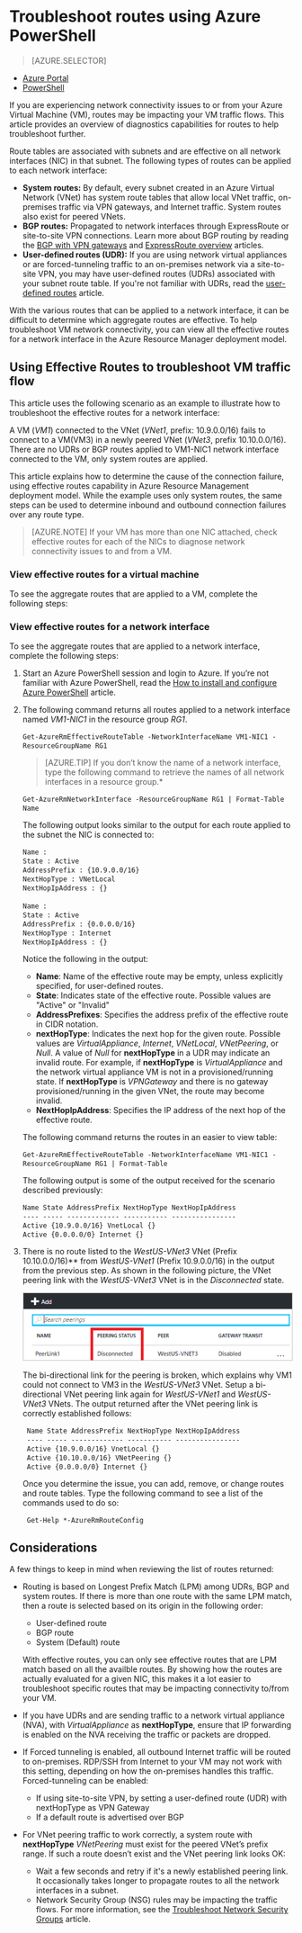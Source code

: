 <properties 
   pageTitle="Troubleshoot routes - PowerShell | Microsoft Azure"
   description="Learn how to troubleshoot routes in the Azure Resource Manager deployment model using Azure PowerShell."
   services="virtual-network"
   documentationCenter="na"
   authors="AnithaAdusumilli"
   manager="narayan"
   editor=""
   tags="azure-resource-manager"
/>
<tags 
   ms.service="virtual-network"
   ms.devlang="na"
   ms.topic="article"
   ms.tgt_pltfrm="na"
   ms.workload="infrastructure-services"
   ms.date="09/23/2016"
   ms.author="anithaa" />

# Troubleshoot routes using Azure PowerShell

> [AZURE.SELECTOR]
- [Azure Portal](virtual-network-routes-troubleshoot-portal.md)
- [PowerShell](virtual-network-routes-troubleshoot-powershell.md)

If you are experiencing network connectivity issues to or from your Azure Virtual Machine (VM), routes may be impacting your VM traffic flows. This article provides an overview of diagnostics capabilities for routes to help troubleshoot further.

Route tables are associated with subnets and are effective on all network interfaces (NIC) in that subnet. The following types of routes can be applied to each network interface:

- **System routes:** By default, every subnet created in an Azure Virtual Network (VNet) has system route tables that allow local VNet traffic, on-premises traffic via VPN gateways, and Internet traffic. System routes also exist for peered VNets.
- **BGP routes:** Propagated to network interfaces through ExpressRoute or site-to-site VPN connections. Learn more about BGP routing by reading the [BGP with VPN gateways](../vpn-gateway/vpn-gateway-bgp-overview.md) and [ExpressRoute overview](../expressroute/expressroute-introduction.md) articles.
- **User-defined routes (UDR):** If you are using network virtual appliances or are forced-tunneling traffic to an on-premises network via a site-to-site VPN, you may have user-defined routes (UDRs) associated with your subnet route table. If you're not familiar with UDRs, read the [user-defined routes](virtual-networks-udr-overview.md#user-defined-routes) article.

With the various routes that can be applied to a network interface, it can be difficult to determine which aggregate routes are effective. To help troubleshoot VM network connectivity, you can view all the effective routes for a network interface in the Azure Resource Manager deployment model.

## Using Effective Routes to troubleshoot VM traffic flow

This article uses the following scenario as an example to illustrate how to troubleshoot the effective routes for a network interface:

A VM (*VM1*) connected to the VNet (*VNet1*, prefix: 10.9.0.0/16) fails to connect to a VM(VM3) in a newly peered VNet (*VNet3*, prefix 10.10.0.0/16). There are no UDRs or BGP routes applied to VM1-NIC1 network interface connected to the VM, only system routes are applied.

This article explains how to determine the cause of the connection failure, using effective routes capability in Azure Resource Management deployment model.
While the example uses only system routes, the same steps can be used to determine inbound and outbound connection failures over any route type.

>[AZURE.NOTE] If your VM has more than one NIC attached, check effective routes for each of the NICs to diagnose network connectivity issues to and from a VM.

### View effective routes for a virtual machine

To see the aggregate routes that are applied to a VM, complete the following steps:

### View effective routes for a network interface

To see the aggregate routes that are applied to a network interface, complete the following steps:

1.  Start an Azure PowerShell session and login to Azure. If you’re not familiar with Azure PowerShell, read the [How to install and configure Azure PowerShell](../powershell-install-configure.md) article.

2.  The following command returns all routes applied to a network interface named *VM1-NIC1* in the resource group *RG1*.

		Get-AzureRmEffectiveRouteTable -NetworkInterfaceName VM1-NIC1 -ResourceGroupName RG1

	>[AZURE.TIP] If you don’t know the name of a network interface, type the following command to retrieve the names of all network interfaces in a resource group.*

	    Get-AzureRmNetworkInterface -ResourceGroupName RG1 | Format-Table Name

	The following output looks similar to the output for each route applied to the subnet the NIC is connected to:

		Name :
		State : Active
		AddressPrefix : {10.9.0.0/16}
		NextHopType : VNetLocal
		NextHopIpAddress : {}

		Name :
		State : Active
		AddressPrefix : {0.0.0.0/16}
		NextHopType : Internet
		NextHopIpAddress : {}

	Notice the following in the output:
	- **Name**: Name of the effective route may be empty, unless explicitly specified, for user-defined routes. 
	- **State**: Indicates state of the effective route. Possible values are "Active" or "Invalid"
	- **AddressPrefixes**: Specifies the address prefix of the effective route in CIDR notation. 
	- **nextHopType**: Indicates the next hop for the given route. Possible values are *VirtualAppliance*, *Internet*, *VNetLocal*, *VNetPeering*, or *Null*. A value of *Null* for **nextHopType** in a UDR may indicate an invalid route. For example, if **nextHopType** is *VirtualAppliance* and the network virtual appliance VM is not in a provisioned/running state. If **nextHopType** is *VPNGateway* and there is no gateway provisioned/running in the given VNet, the route may become invalid.
	- **NextHopIpAddress**: Specifies the IP address of the next hop of the effective route.
    
	The following command returns the routes in an easier to view table:

		Get-AzureRmEffectiveRouteTable -NetworkInterfaceName VM1-NIC1 -ResourceGroupName RG1 | Format-Table

	The following output is some of the output received for the scenario described previously:

		Name State AddressPrefix NextHopType NextHopIpAddress
		---- ----- ------------- ----------- ----------------
		Active {10.9.0.0/16} VnetLocal {}
		Active {0.0.0.0/0} Internet {}
	

3. There is no route listed to the *WestUS-VNet3* VNet (Prefix 10.10.0.0/16)** from *WestUS-VNet1* (Prefix 10.9.0.0/16) in the output from the previous step. As shown in the following picture, the VNet peering link with the *WestUS-VNet3* VNet is in the *Disconnected* state.
	
	![](./media/virtual-network-routes-troubleshoot-portal/image4.png)

	The bi-directional link for the peering is broken, which explains why VM1 could not connect to VM3 in the *WestUS-VNet3* VNet. Setup a bi-directional VNet peering link again for *WestUS-VNet1* and *WestUS-VNet3* VNets. The output returned after the VNet peering link is correctly established follows:

		Name State AddressPrefix NextHopType NextHopIpAddress
		---- ----- ------------- ----------- ----------------
		Active {10.9.0.0/16} VnetLocal {}
		Active {10.10.0.0/16} VNetPeering {}
		Active {0.0.0.0/0} Internet {}
		
	Once you determine the issue, you can add, remove, or change routes and route tables. Type the following command to see a list of the commands used to do so:

		Get-Help *-AzureRmRouteConfig

## Considerations

A few things to keep in mind when reviewing the list of routes returned:

- Routing is based on Longest Prefix Match (LPM) among UDRs, BGP and system routes. If there is more than one route with the same LPM match, then a route is selected based on its origin in the following order:
	- User-defined route
	- BGP route
	- System (Default) route

	With effective routes, you can only see effective routes that are LPM match based on all the availble routes. By showing how the routes are actually evaluated for a given NIC, this makes it a lot easier to troubleshoot specific routes that may be impacting connectivity to/from your VM.

- If you have UDRs and are sending traffic to a network virtual appliance (NVA), with *VirtualAppliance* as **nextHopType**, ensure that IP forwarding is enabled on the NVA receiving the traffic or packets are dropped. 
- If Forced tunneling is enabled, all outbound Internet traffic will be routed to on-premises. RDP/SSH from Internet to your VM may not work with this setting, depending on how the on-premises handles this traffic. 
  Forced-tunneling can be enabled:
	- If using site-to-site VPN, by setting a user-defined route (UDR) with nextHopType as VPN Gateway
	- If a default route is advertised over BGP
- For VNet peering traffic to work correctly, a system route with **nextHopType** *VNetPeering* must exist for the peered VNet’s prefix range. If such a route doesn’t exist and the VNet peering link looks OK:
	- Wait a few seconds and retry if it's a newly established peering link. It occasionally takes longer to propagate routes to all the network interfaces in a subnet.
	- Network Security Group (NSG) rules may be impacting the traffic flows. For more information, see the [Troubleshoot Network Security Groups](virtual-network-nsg-troubleshoot-powershell.md) article.
